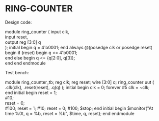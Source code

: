 # RING-COUNTER

Design code:

module ring_counter (
    input clk,   
    input reset,  
    output reg [3:0] q  
);
initial begin
    q = 4'b0001; 
end
always @(posedge clk or posedge reset) begin
    if (reset) begin
        q <= 4'b0001;  
    end else begin
        q <= {q[2:0], q[3]};  
    end
end
endmodule

Test bench:

module ring_counter_tb;
reg clk;
reg reset;
wire [3:0] q;
ring_counter uut (
    .clk(clk),
    .reset(reset),
    .q(q)
);
initial begin
    clk = 0;
    forever #5 clk = ~clk;  
end
initial begin
    reset = 1;   
    #10;         
    reset = 0;    
    #100;
    reset = 1;
    #10;
    reset = 0;
    #100;
    $stop;
end
initial begin
    $monitor("At time %0t, q = %b, reset = %b", $time, q, reset);
end
endmodule

